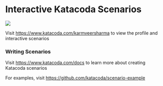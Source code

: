 # Interactive Katacoda Scenarios

[![](http://shields.katacoda.com/katacoda/karmveersharma/count.svg)](https://www.katacoda.com/karmveersharma "Get your profile on Katacoda.com")

Visit https://www.katacoda.com/karmveersharma to view the profile and interactive scenarios

### Writing Scenarios
Visit https://www.katacoda.com/docs to learn more about creating Katacoda scenarios

For examples, visit https://github.com/katacoda/scenario-example
